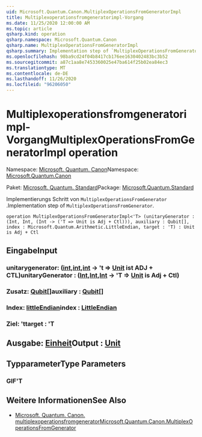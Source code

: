 ```yaml
---
uid: Microsoft.Quantum.Canon.MultiplexOperationsFromGeneratorImpl
title: Multiplexoperationsfromgeneratorimpl-Vorgang
ms.date: 11/25/2020 12:00:00 AM
ms.topic: article
qsharp.kind: operation
qsharp.namespace: Microsoft.Quantum.Canon
qsharp.name: MultiplexOperationsFromGeneratorImpl
qsharp.summary: Implementation step of `MultiplexOperationsFromGenerator`.
ms.openlocfilehash: 98ba9cd24f04b8417cb176ee1630402483bc3b52
ms.sourcegitcommit: a87c1aa8e7453360025e47ba614f25b02ea84ec3
ms.translationtype: MT
ms.contentlocale: de-DE
ms.lasthandoff: 11/26/2020
ms.locfileid: "96206050"
---
```

# <a name="multiplexoperationsfromgeneratorimpl-operation"></a><span data-ttu-id="a1c55-102">Multiplexoperationsfromgeneratorimpl-Vorgang</span><span class="sxs-lookup"><span data-stu-id="a1c55-102">MultiplexOperationsFromGeneratorImpl operation</span></span>

<span data-ttu-id="a1c55-103">Namespace: [Microsoft. Quantum. Canon](xref:Microsoft.Quantum.Canon)</span><span class="sxs-lookup"><span data-stu-id="a1c55-103">Namespace: [Microsoft.Quantum.Canon](xref:Microsoft.Quantum.Canon)</span></span>

<span data-ttu-id="a1c55-104">Paket: [Microsoft. Quantum. Standard](https://nuget.org/packages/Microsoft.Quantum.Standard)</span><span class="sxs-lookup"><span data-stu-id="a1c55-104">Package: [Microsoft.Quantum.Standard](https://nuget.org/packages/Microsoft.Quantum.Standard)</span></span>


<span data-ttu-id="a1c55-105">Implementierungs Schritt von `MultiplexOperationsFromGenerator` .</span><span class="sxs-lookup"><span data-stu-id="a1c55-105">Implementation step of `MultiplexOperationsFromGenerator`.</span></span>

```qsharp
operation MultiplexOperationsFromGeneratorImpl<'T> (unitaryGenerator : (Int, Int, (Int -> ('T => Unit is Adj + Ctl))), auxiliary : Qubit[], index : Microsoft.Quantum.Arithmetic.LittleEndian, target : 'T) : Unit is Adj + Ctl
```


## <a name="input"></a><span data-ttu-id="a1c55-106">Eingabe</span><span class="sxs-lookup"><span data-stu-id="a1c55-106">Input</span></span>

### <a name="unitarygenerator--intintint---t--unit--is-adj--ctl"></a><span data-ttu-id="a1c55-107">unitarygenerator: ([int](xref:microsoft.quantum.lang-ref.int),[int](xref:microsoft.quantum.lang-ref.int),[int](xref:microsoft.quantum.lang-ref.int) -> 't => [Unit](xref:microsoft.quantum.lang-ref.unit)  ist ADJ + CTL)</span><span class="sxs-lookup"><span data-stu-id="a1c55-107">unitaryGenerator : ([Int](xref:microsoft.quantum.lang-ref.int),[Int](xref:microsoft.quantum.lang-ref.int),[Int](xref:microsoft.quantum.lang-ref.int) -> 'T => [Unit](xref:microsoft.quantum.lang-ref.unit)  is Adj + Ctl)</span></span>




### <a name="auxiliary--qubit"></a><span data-ttu-id="a1c55-108">Zusatz: [Qubit](xref:microsoft.quantum.lang-ref.qubit)[]</span><span class="sxs-lookup"><span data-stu-id="a1c55-108">auxiliary : [Qubit](xref:microsoft.quantum.lang-ref.qubit)[]</span></span>




### <a name="index--littleendian"></a><span data-ttu-id="a1c55-109">Index: [littleEndian](xref:Microsoft.Quantum.Arithmetic.LittleEndian)</span><span class="sxs-lookup"><span data-stu-id="a1c55-109">index : [LittleEndian](xref:Microsoft.Quantum.Arithmetic.LittleEndian)</span></span>




### <a name="target--t"></a><span data-ttu-id="a1c55-110">Ziel: 't</span><span class="sxs-lookup"><span data-stu-id="a1c55-110">target : 'T</span></span>





## <a name="output--unit"></a><span data-ttu-id="a1c55-111">Ausgabe: [Einheit](xref:microsoft.quantum.lang-ref.unit)</span><span class="sxs-lookup"><span data-stu-id="a1c55-111">Output : [Unit](xref:microsoft.quantum.lang-ref.unit)</span></span>



## <a name="type-parameters"></a><span data-ttu-id="a1c55-112">Typparameter</span><span class="sxs-lookup"><span data-stu-id="a1c55-112">Type Parameters</span></span>

### <a name="t"></a><span data-ttu-id="a1c55-113">GIF</span><span class="sxs-lookup"><span data-stu-id="a1c55-113">'T</span></span>



## <a name="see-also"></a><span data-ttu-id="a1c55-114">Weitere Informationen</span><span class="sxs-lookup"><span data-stu-id="a1c55-114">See Also</span></span>

- [<span data-ttu-id="a1c55-115">Microsoft. Quantum. Canon. multiplexoperationsfromgenerator</span><span class="sxs-lookup"><span data-stu-id="a1c55-115">Microsoft.Quantum.Canon.MultiplexOperationsFromGenerator</span></span>](xref:Microsoft.Quantum.Canon.MultiplexOperationsFromGenerator)